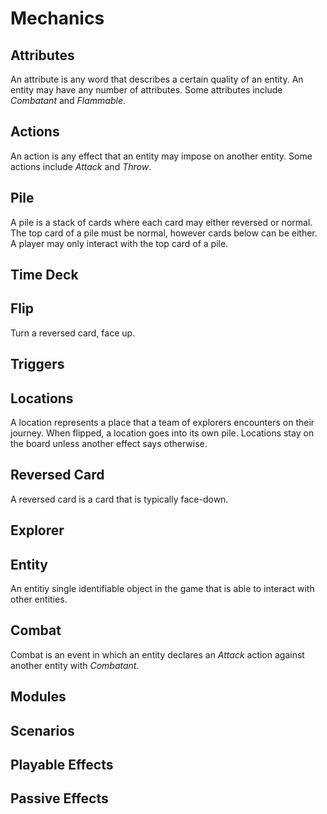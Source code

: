 # Mechanics

## Attributes
An attribute is any word that describes a certain quality of an entity. An entity may have any number of attributes. Some attributes include *Combatant* and *Flammable*.

## Actions
An action is any effect that an entity may impose on another entity. Some actions include *Attack* and *Throw*.

## Pile 
A pile is a stack of cards where each card may either reversed or normal. The top card of a pile must be normal, however cards below can be either. A player may only interact with the top card of a pile.

## Time Deck
## Flip
Turn a reversed card, face up.

## Triggers
## Locations
A location represents a place that a team of explorers encounters on their journey. When flipped, a location goes into its own pile. Locations stay on the board unless another effect says otherwise.

## Reversed Card
A reversed card is a card that is typically face-down.

## Explorer
## Entity
An entitiy single identifiable object in the game that is able to interact with other entities.

## Combat
Combat is an event in which an entity declares an *Attack* action against another entity with *Combatant*.

## Modules
## Scenarios
## Playable Effects
## Passive Effects
